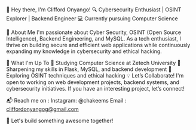 👋 Hey there, I'm Clifford Onyango!
🔍 Cybersecurity Enthusiast | OSINT Explorer | Backend Engineer
💻 Currently pursuing Computer Science

🚀 About Me
I'm passionate about Cyber Security, OSINT (Open Source Intelligence), Backend Engineering, and MySQL. As a tech enthusiast, I thrive on building secure and efficient web applications while continuously expanding my knowledge in cybersecurity and ethical hacking.

🌱 What I'm Up To
📖 Studying Computer Science at Zetech University
🔧 Sharpening my skills in Flask, MySQL, and backend development
🔎 Exploring OSINT techniques and ethical hacking
💡 Let’s Collaborate!
I'm open to working on web development projects, backend systems, and cybersecurity initiatives. If you have an interesting project, let’s connect!

📬 Reach me on :
Instagram: @chakeems
Email : cliffordonyangog@gmail.com

🚀 Let's build something awesome together!

